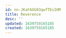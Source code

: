 ```yaml
---
id: nn-JKaFAXG03qwfTEsIHM
title: Reverence
desc: ''
updated: 1639759165185
created: 1639759165185
---
```



